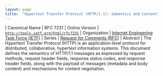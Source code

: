 ```yaml
---
layout: page
title:  "Hypertext Transfer Protocol (HTTP/1.1): Semantics and Content"
---
```


| Canonical Name | RFC 7231
| Online Version | [`http://tools.ietf.org/html/rfc7231`](http://tools.ietf.org/html/rfc7231)
| Organization | [Internet Engineering Task Force (IETF)](..)
| Series | [Request for Comments (RFC)](..)
| Abstract | The Hypertext Transfer Protocol (HTTP) is an application-level protocol for distributed, collaborative, hypertext information systems. This document defines the semantics of HTTP/1.1 messages as expressed by request methods, request header fields, response status codes, and response header fields, along with the payload of messages (metadata and body content) and mechanisms for content negotiation.